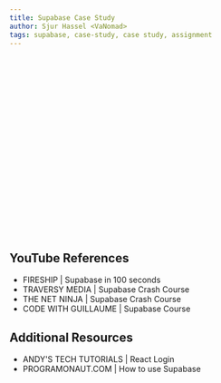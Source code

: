 ```yaml
---
title: Supabase Case Study
author: Sjur Hassel <VaNomad>
tags: supabase, case-study, case study, assignment
---
```


  
  
<iframe width="560" height="315 title="Supabase Case Study" "src="https://www.youtube.com/watch?v=hxhfxN6yGcg" frameborder="0" allow="accelerometer; autoplay; encrypted-media; gyroscope; picture-in-picture" allowfullscreen></iframe>

## YouTube References

- FIRESHIP | Supabase in 100 seconds
- TRAVERSY MEDIA | Supabase Crash Course
- THE NET NINJA | Supabase Crash Course
- CODE WITH GUILLAUME | Supabase Course

## Additional Resources

- ANDY'S TECH TUTORIALS | React Login
- PROGRAMONAUT.COM | How to use Supabase
